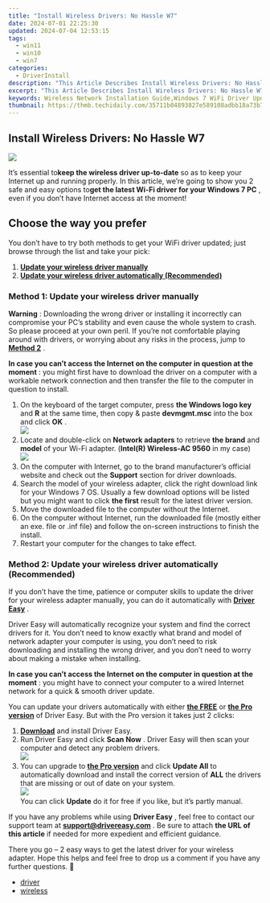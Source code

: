 ```yaml
---
title: "Install Wireless Drivers: No Hassle W7"
date: 2024-07-01 22:25:30
updated: 2024-07-04 12:53:15
tags:
  - win11
  - win10
  - win7
categories:
  - DriverInstall
description: "This Article Describes Install Wireless Drivers: No Hassle W7"
excerpt: "This Article Describes Install Wireless Drivers: No Hassle W7"
keywords: Wireless Network Installation Guide,Windows 7 WiFi Driver Update Tutorial,Easy Wireless Drivers Setup for Windows 7,No Hassle WiFi Installation on W7,Upgrade Wireless Drivers for Enhanced Connectivity in W7,Install Wireless Driver Software Securely in Windows 7,Streamline WiFi Setup on W7
thumbnail: https://thmb.techidaily.com/35711b04893827e589108adbb18a73b7e3ecd093c90f2ad47957b85620005c06.png
---
```


## Install Wireless Drivers: No Hassle W7

![](https://images.drivereasy.com/wp-content/uploads/2018/11/img_5bffbfe02ba91.jpg)

 It’s essential to**keep the wireless driver up-to-date** so as to keep your Internet up and running properly. In this article, we’re going to show you 2 safe and easy options to**get the latest Wi-Fi driver for your Windows 7 PC** , even if you don’t have Internet access at the moment!

## Choose the way you prefer

 You don’t have to try both methods to get your WiFi driver updated; just browse through the list and take your pick:

1. [**Update your wireless driver manually**](#M1)
2. [**Update your wireless driver automatically (Recommended)**](#M2)

### Method 1: Update your wireless driver manually

**Warning** : Downloading the wrong driver or installing it incorrectly can compromise your PC’s stability and even cause the whole system to crash. So please proceed at your own peril. If you’re not comfortable playing around with drivers, or worrying about any risks in the process, jump to [**Method 2**](#M2) .

 **In case you can’t access the Internet on the computer in question at the moment** : you might first have to download the driver on a computer with a workable network connection and then transfer the file to the computer in question to install.

1. On the keyboard of the target computer, press **the Windows logo key**  and   **R** at the same time, then copy & paste **devmgmt.msc**  into the box and click **OK**  .  
![](https://images.drivereasy.com/wp-content/uploads/2018/07/img_5b50135d9ffd2.jpg)
2. Locate and double-click on **Network adapters** to retrieve **the brand** and **model** of your Wi-Fi adapter. (**Intel(R) Wireless-AC 9560** in my case)  
![](https://images.drivereasy.com/wp-content/uploads/2018/07/img_5b5558876b204.jpg)
3. On the computer with Internet, go to the brand manufacturer’s official website and check out the **Support** section for driver downloads.
4. Search the model of your wireless adapter, click the right download link for your Windows 7 OS. Usually a few download options will be listed but you might want to click **the first** result for the latest driver version.
5. Move the downloaded file to the computer without the Internet.
6. On the computer without Internet, run the downloaded file (mostly either an exe. file or .inf file) and follow the on-screen instructions to finish the install.
7. Restart your computer for the changes to take effect.

### Method 2: Update your wireless driver automatically (Recommended)

 If you don’t have the time, patience or computer skills to update the driver for your wireless adapter  manually, you can do it automatically with **[Driver Easy](https://tools.techidaily.com/drivereasy/download/)**  .

 Driver Easy will automatically recognize your system and find the correct drivers for it. You don’t need to know exactly what brand and model of network adapter your computer is using, you don’t need to risk downloading and installing the wrong driver, and you don’t need to worry about making a mistake when installing.

 **In case you can’t access the Internet on the computer in question at the moment** : you might have to connect your computer to a wired Internet network for a quick & smooth driver update.

 You can update your drivers automatically with either **[the FREE](https://tools.techidaily.com/drivereasy/download/)**  or **[the Pro version](https://tools.techidaily.com/drivereasy/download/)**  of Driver Easy. But with the Pro version it takes just 2 clicks:

1. [**Download**](https://tools.techidaily.com/drivereasy/download/) and install Driver Easy.
2. Run Driver Easy and click **Scan Now** . Driver Easy will then scan your computer and detect any problem drivers.  
![](https://images.drivereasy.com/wp-content/uploads/2018/07/img_5b3b19bf43ece.jpg)
3. You can upgrade to **[the Pro version](https://tools.techidaily.com/drivereasy/download/)**  and click **Update All** to automatically download and install the correct version of **ALL**  the drivers that are missing or out of date on your system.  
![](https://images.drivereasy.com/wp-content/uploads/2018/07/img_5b5554ea9ba44.jpg)  
 You can click **Update** do it for free if you like, but it’s partly manual.

 If you have any problems while using **Driver Easy** , feel free to contact our support team at **<support@drivereasy.com>** . Be sure to attach **the URL of this article** if needed for more expedient and efficient guidance.

 There you go – 2 easy ways to get the latest driver for your wireless adapter. Hope this helps and feel free to drop us a comment if you have any further questions. 🙂

* [driver](https://tools.techidaily.com/drivereasy/download/)
* [wireless](https://tools.techidaily.com/drivereasy/download/)

<ins class="adsbygoogle"
     style="display:block"
     data-ad-format="autorelaxed"
     data-ad-client="ca-pub-7571918770474297"
     data-ad-slot="1223367746"></ins>



<ins class="adsbygoogle"
     style="display:block"
     data-ad-client="ca-pub-7571918770474297"
     data-ad-slot="8358498916"
     data-ad-format="auto"
     data-full-width-responsive="true"></ins>
